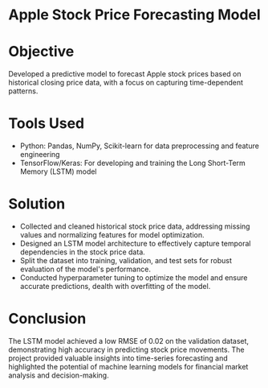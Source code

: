 # Apple Stock Price Forecasting Model
# Objective
Developed a predictive model to forecast Apple stock prices based on historical closing price data, with a focus on capturing time-dependent patterns.
# Tools Used
- Python: Pandas, NumPy, Scikit-learn for data preprocessing and feature engineering
- TensorFlow/Keras: For developing and training the Long Short-Term Memory (LSTM) model
# Solution 
- Collected and cleaned historical stock price data, addressing missing values and normalizing features for model optimization.
- Designed an LSTM model architecture to effectively capture temporal dependencies in the stock price data.
- Split the dataset into training, validation, and test sets for robust evaluation of the model's performance.
- Conducted hyperparameter tuning to optimize the model and ensure accurate predictions, dealth with overfitting of the model.
# Conclusion
The LSTM model achieved a low RMSE of 0.02 on the validation dataset, demonstrating high accuracy in predicting stock price movements. The project provided valuable insights into time-series forecasting and highlighted the potential of machine learning models for financial market analysis and decision-making.
